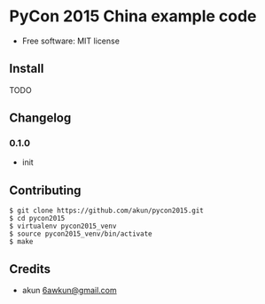 # PyCon 2015 China example code

* Free software: MIT license

## Install

TODO

## Changelog

### 0.1.0

* init

## Contributing

```
$ git clone https://github.com/akun/pycon2015.git
$ cd pycon2015
$ virtualenv pycon2015_venv
$ source pycon2015_venv/bin/activate
$ make
```

## Credits

* akun <6awkun@gmail.com>
